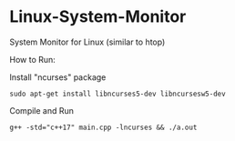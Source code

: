 # Linux-System-Monitor
System Monitor for Linux (similar to htop)

How to Run:

Install "ncurses" package
```
sudo apt-get install libncurses5-dev libncursesw5-dev
```

Compile and Run
```
g++ -std="c++17" main.cpp -lncurses && ./a.out
```
